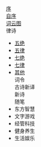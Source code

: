 [序](xu.md) \
[自序](zi_xu.md) \
[词云图](word_cloud.md) \
律诗
- [五绝](wu_jue/README.md) 
- [五律](wu_lv/README.md) 
- [七绝](qi_jue/README.md) 
- [七律](qi_lv/README.md) 
- [其他](other.md) \
词令 \
古诗新译 \
新诗 \
随笔 
- 东方智慧
- 文字游戏
- 经管科技
- 健身养生
- 生活娱乐
